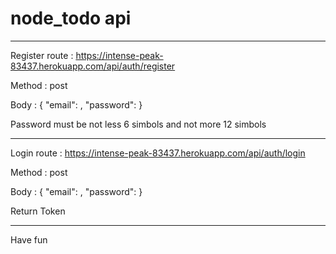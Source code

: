 # node_todo api

---

Register route : https://intense-peak-83437.herokuapp.com/api/auth/register

Method : post

Body : {
"email": <SOME EMAIL>,
"password":<SOME PASSWORD>
}

Password must be not less 6 simbols and not more 12 simbols

---

Login route : https://intense-peak-83437.herokuapp.com/api/auth/login

Method : post

Body : {
"email": <SOME EMAIL>,
"password":<SOME PASSWORD>
}

Return Token

---

Have fun
